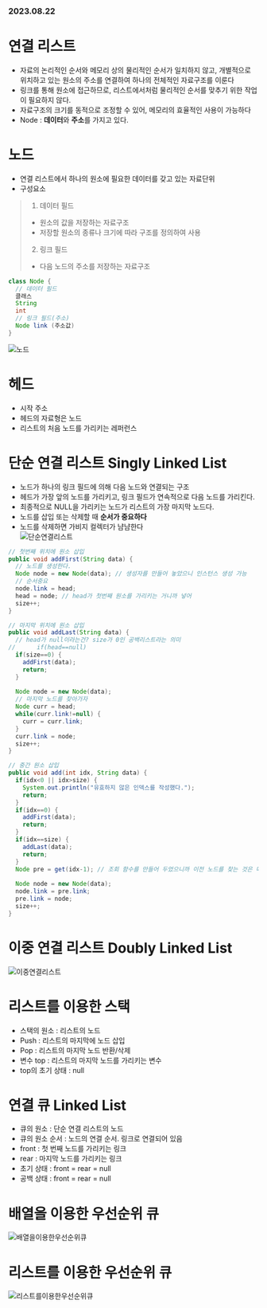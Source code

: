 ### 2023.08.22
# 연결 리스트
- 자료의 논리적인 순서와 메모리 상의 물리적인 순서가 일치하지 않고, 개별적으로 위치하고 있는 원소의 주소를 연결하여 하나의 전체적인 자료구조를 이룬다
- 링크를 통해 원소에 접근하므로, 리스트에서처럼 물리적인 순서를 맞추기 위한 작업이 필요하지 않다.
- 자료구조의 크기를 동적으로 조정할 수 있어, 메모리의 효율적인 사용이 가능하다
- Node : **데이터**와 **주소**를 가지고 있다.

# 노드
- 연결 리스트에서 하나의 원소에 필요한 데이터를 갖고 있는 자료단위
- 구성요소
> 1) 데이터 필드
> - 원소의 값을 저장하는 자료구조
> - 저장할 원소의 종류나 크기에 따라 구조를 정의하여 사용 
> 2) 링크 필드
> - 다음 노드의 주소를 저장하는 자료구조
```java
class Node {
  // 데이터 필드
  클래스
  String
  int
  // 링크 필드(주소)
  Node link (주소값)
}
```
![노드](https://github.com/namoo1818/Baekjoon/assets/50236187/798862d4-cac5-4a01-9aff-ff5355c0a2d9)  


# 헤드
- 시작 주소
- 헤드의 자료형은 노드
- 리스트의 처음 노드를 가리키는 레퍼런스

# 단순 연결 리스트 Singly Linked List
- 노드가 하나의 링크 필드에 의해 다음 노드와 연결되는 구조
- 헤드가 가장 앞의 노드를 가리키고, 링크 필드가 연속적으로 다음 노드를 가리킨다.
- 최종적으로 NULL을 가리키는 노드가 리스트의 가장 마지막 노드다.
- 노드를 삽입 또는 삭제할 때 **순서가 중요하다**
- 노드를 삭제하면 가비지 컬렉터가 냠냠한다  
![단순연결리스트](https://github.com/namoo1818/Baekjoon/assets/50236187/1fe549cc-3520-43b6-b7e8-85e04d733e63)

```java
// 첫번째 위치에 원소 삽입
public void addFirst(String data) {
  // 노드를 생성한다.
  Node node = new Node(data); // 생성자를 만들어 놓았으니 인스턴스 생성 가능
  // 순서중요
  node.link = head;
  head = node; // head가 첫번째 원소를 가리키는 거니까 넣어
  size++;
}

// 마지막 위치에 원소 삽입
public void addLast(String data) {
  // head가 null이라는건? size가 0인 공백리스트라는 의미
//		if(head==null)
  if(size==0) {
    addFirst(data);
    return;
  }
  
  Node node = new Node(data);
  // 마지막 노드를 찾아가자
  Node curr = head;
  while(curr.link!=null) {
    curr = curr.link;
  }
  curr.link = node;
  size++;
}

// 중간 원소 삽입
public void add(int idx, String data) {
  if(idx<0 || idx>size) {
    System.out.println("유효하지 않은 인덱스를 작성했다.");
    return;
  }
  if(idx==0) {
    addFirst(data);
    return;
  }
  if(idx==size) {
    addLast(data);
    return;
  }
  Node pre = get(idx-1); // 조회 함수를 만들어 두었으니까 이전 노드를 찾는 것은 매우 쉽다
  
  Node node = new Node(data);
  node.link = pre.link;
  pre.link = node;
  size++;
}
```

# 이중 연결 리스트 Doubly Linked List  
![이중연결리스트](https://github.com/namoo1818/Baekjoon/assets/50236187/30b62526-8fdc-4b6e-8b6a-d671a04fef58)  

# 리스트를 이용한 스택
- 스택의 원소 : 리스트의 노드
- Push : 리스트의 마지막에 노드 삽입
- Pop : 리스트의 마지막 노드 반환/삭제
- 변수 top : 리스트의 마지막 노드를 가리키는 변수
- top의 초기 상태 : null

# 연결 큐 Linked List
- 큐의 원소 : 단순 연결 리스트의 노드
- 큐의 원소 순서 : 노드의 연결 순서. 링크로 연결되어 있음
- front : 첫 번째 노드를 가리키는 링크
- rear : 마지막 노드를 가리키는 링크
- 초기 상태 : front = rear = null
- 공백 상태 : front = rear = null

# 배열을 이용한 우선순위 큐
![배열을이용한우선순위큐](https://github.com/namoo1818/Baekjoon/assets/50236187/15c0e1e4-4a8c-4df4-b7e5-d1cd21802e07)

# 리스트를 이용한 우선순위 큐
![리스트를이용한우선순위큐](https://github.com/namoo1818/Baekjoon/assets/50236187/e48ac734-9067-45c9-8423-76ab62b6b4a1)
